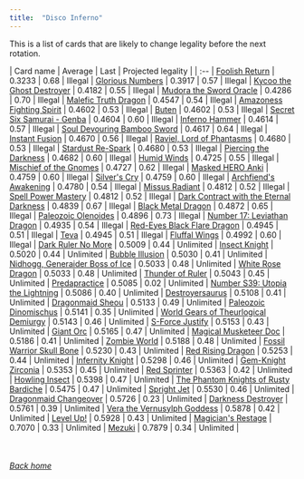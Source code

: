 ```yaml
---
title:  "Disco Inferno"
---
```


This is a list of cards that are likely to change legality before the next rotation.

| Card name | Average | Last | Projected legality |
| :-- |
[Foolish Return](https://db.ygoprodeck.com/card/?search=Foolish%20Return) | 0.3233 | 0.68 | Illegal |
[Glorious Numbers](https://db.ygoprodeck.com/card/?search=Glorious%20Numbers) | 0.3917 | 0.57 | Illegal |
[Kycoo the Ghost Destroyer](https://db.ygoprodeck.com/card/?search=Kycoo%20the%20Ghost%20Destroyer) | 0.4182 | 0.55 | Illegal |
[Mudora the Sword Oracle](https://db.ygoprodeck.com/card/?search=Mudora%20the%20Sword%20Oracle) | 0.4286 | 0.70 | Illegal |
[Malefic Truth Dragon](https://db.ygoprodeck.com/card/?search=Malefic%20Truth%20Dragon) | 0.4547 | 0.54 | Illegal |
[Amazoness Fighting Spirit](https://db.ygoprodeck.com/card/?search=Amazoness%20Fighting%20Spirit) | 0.4602 | 0.53 | Illegal |
[Buten](https://db.ygoprodeck.com/card/?search=Buten) | 0.4602 | 0.53 | Illegal |
[Secret Six Samurai - Genba](https://db.ygoprodeck.com/card/?search=Secret%20Six%20Samurai%20-%20Genba) | 0.4604 | 0.60 | Illegal |
[Inferno Hammer](https://db.ygoprodeck.com/card/?search=Inferno%20Hammer) | 0.4614 | 0.57 | Illegal |
[Soul Devouring Bamboo Sword](https://db.ygoprodeck.com/card/?search=Soul%20Devouring%20Bamboo%20Sword) | 0.4617 | 0.64 | Illegal |
[Instant Fusion](https://db.ygoprodeck.com/card/?search=Instant%20Fusion) | 0.4670 | 0.56 | Illegal |
[Raviel, Lord of Phantasms](https://db.ygoprodeck.com/card/?search=Raviel,%20Lord%20of%20Phantasms) | 0.4680 | 0.53 | Illegal |
[Stardust Re-Spark](https://db.ygoprodeck.com/card/?search=Stardust%20Re-Spark) | 0.4680 | 0.53 | Illegal |
[Piercing the Darkness](https://db.ygoprodeck.com/card/?search=Piercing%20the%20Darkness) | 0.4682 | 0.60 | Illegal |
[Humid Winds](https://db.ygoprodeck.com/card/?search=Humid%20Winds) | 0.4725 | 0.55 | Illegal |
[Mischief of the Gnomes](https://db.ygoprodeck.com/card/?search=Mischief%20of%20the%20Gnomes) | 0.4727 | 0.62 | Illegal |
[Masked HERO Anki](https://db.ygoprodeck.com/card/?search=Masked%20HERO%20Anki) | 0.4759 | 0.60 | Illegal |
[Silver's Cry](https://db.ygoprodeck.com/card/?search=Silver's%20Cry) | 0.4759 | 0.60 | Illegal |
[Archfiend's Awakening](https://db.ygoprodeck.com/card/?search=Archfiend's%20Awakening) | 0.4780 | 0.54 | Illegal |
[Missus Radiant](https://db.ygoprodeck.com/card/?search=Missus%20Radiant) | 0.4812 | 0.52 | Illegal |
[Spell Power Mastery](https://db.ygoprodeck.com/card/?search=Spell%20Power%20Mastery) | 0.4812 | 0.52 | Illegal |
[Dark Contract with the Eternal Darkness](https://db.ygoprodeck.com/card/?search=Dark%20Contract%20with%20the%20Eternal%20Darkness) | 0.4839 | 0.67 | Illegal |
[Black Metal Dragon](https://db.ygoprodeck.com/card/?search=Black%20Metal%20Dragon) | 0.4872 | 0.65 | Illegal |
[Paleozoic Olenoides](https://db.ygoprodeck.com/card/?search=Paleozoic%20Olenoides) | 0.4896 | 0.73 | Illegal |
[Number 17: Leviathan Dragon](https://db.ygoprodeck.com/card/?search=Number%2017:%20Leviathan%20Dragon) | 0.4935 | 0.54 | Illegal |
[Red-Eyes Black Flare Dragon](https://db.ygoprodeck.com/card/?search=Red-Eyes%20Black%20Flare%20Dragon) | 0.4945 | 0.51 | Illegal |
[Teva](https://db.ygoprodeck.com/card/?search=Teva) | 0.4945 | 0.51 | Illegal |
[Fluffal Wings](https://db.ygoprodeck.com/card/?search=Fluffal%20Wings) | 0.4992 | 0.60 | Illegal |
[Dark Ruler No More](https://db.ygoprodeck.com/card/?search=Dark%20Ruler%20No%20More) | 0.5009 | 0.44 | Unlimited |
[Insect Knight](https://db.ygoprodeck.com/card/?search=Insect%20Knight) | 0.5020 | 0.44 | Unlimited |
[Bubble Illusion](https://db.ygoprodeck.com/card/?search=Bubble%20Illusion) | 0.5030 | 0.41 | Unlimited |
[Nidhogg, Generaider Boss of Ice](https://db.ygoprodeck.com/card/?search=Nidhogg,%20Generaider%20Boss%20of%20Ice) | 0.5033 | 0.48 | Unlimited |
[White Rose Dragon](https://db.ygoprodeck.com/card/?search=White%20Rose%20Dragon) | 0.5033 | 0.48 | Unlimited |
[Thunder of Ruler](https://db.ygoprodeck.com/card/?search=Thunder%20of%20Ruler) | 0.5043 | 0.45 | Unlimited |
[Predapractice](https://db.ygoprodeck.com/card/?search=Predapractice) | 0.5085 | 0.02 | Unlimited |
[Number S39: Utopia the Lightning](https://db.ygoprodeck.com/card/?search=Number%20S39:%20Utopia%20the%20Lightning) | 0.5086 | 0.40 | Unlimited |
[Destroyersaurus](https://db.ygoprodeck.com/card/?search=Destroyersaurus) | 0.5108 | 0.41 | Unlimited |
[Dragonmaid Sheou](https://db.ygoprodeck.com/card/?search=Dragonmaid%20Sheou) | 0.5133 | 0.49 | Unlimited |
[Paleozoic Dinomischus](https://db.ygoprodeck.com/card/?search=Paleozoic%20Dinomischus) | 0.5141 | 0.35 | Unlimited |
[World Gears of Theurlogical Demiurgy](https://db.ygoprodeck.com/card/?search=World%20Gears%20of%20Theurlogical%20Demiurgy) | 0.5143 | 0.46 | Unlimited |
[S-Force Justify](https://db.ygoprodeck.com/card/?search=S-Force%20Justify) | 0.5153 | 0.43 | Unlimited |
[Giant Orc](https://db.ygoprodeck.com/card/?search=Giant%20Orc) | 0.5165 | 0.47 | Unlimited |
[Magical Musketeer Doc](https://db.ygoprodeck.com/card/?search=Magical%20Musketeer%20Doc) | 0.5186 | 0.41 | Unlimited |
[Zombie World](https://db.ygoprodeck.com/card/?search=Zombie%20World) | 0.5188 | 0.48 | Unlimited |
[Fossil Warrior Skull Bone](https://db.ygoprodeck.com/card/?search=Fossil%20Warrior%20Skull%20Bone) | 0.5230 | 0.43 | Unlimited |
[Red Rising Dragon](https://db.ygoprodeck.com/card/?search=Red%20Rising%20Dragon) | 0.5253 | 0.44 | Unlimited |
[Infernity Knight](https://db.ygoprodeck.com/card/?search=Infernity%20Knight) | 0.5298 | 0.46 | Unlimited |
[Gem-Knight Zirconia](https://db.ygoprodeck.com/card/?search=Gem-Knight%20Zirconia) | 0.5353 | 0.45 | Unlimited |
[Red Sprinter](https://db.ygoprodeck.com/card/?search=Red%20Sprinter) | 0.5363 | 0.42 | Unlimited |
[Howling Insect](https://db.ygoprodeck.com/card/?search=Howling%20Insect) | 0.5398 | 0.47 | Unlimited |
[The Phantom Knights of Rusty Bardiche](https://db.ygoprodeck.com/card/?search=The%20Phantom%20Knights%20of%20Rusty%20Bardiche) | 0.5475 | 0.47 | Unlimited |
[Spright Jet](https://db.ygoprodeck.com/card/?search=Spright%20Jet) | 0.5530 | 0.46 | Unlimited |
[Dragonmaid Changeover](https://db.ygoprodeck.com/card/?search=Dragonmaid%20Changeover) | 0.5726 | 0.23 | Unlimited |
[Darkness Destroyer](https://db.ygoprodeck.com/card/?search=Darkness%20Destroyer) | 0.5761 | 0.39 | Unlimited |
[Vera the Vernusylph Goddess](https://db.ygoprodeck.com/card/?search=Vera%20the%20Vernusylph%20Goddess) | 0.5878 | 0.42 | Unlimited |
[Level Up!](https://db.ygoprodeck.com/card/?search=Level%20Up!) | 0.5928 | 0.43 | Unlimited |
[Magician's Restage](https://db.ygoprodeck.com/card/?search=Magician's%20Restage) | 0.7070 | 0.33 | Unlimited |
[Mezuki](https://db.ygoprodeck.com/card/?search=Mezuki) | 0.7879 | 0.34 | Unlimited |

<br>

###### [Back home](index)